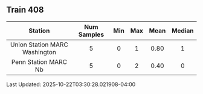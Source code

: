 ## Train 408

| Station | Num Samples | Min | Max | Mean | Median |
| :-----: | :---------: | :-: | :-: | :--: | :----: |
| Union Station MARC Washington | 5 | 0 | 1 | 0.80 | 1 |
| Penn Station MARC Nb | 5 | 0 | 2 | 0.40 | 0 |


Last Updated: 2025-10-22T03:30:28.021908-04:00
